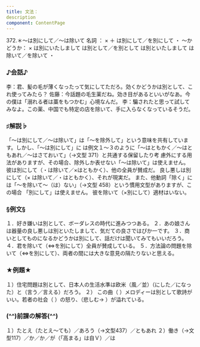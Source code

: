 ```yaml
---
title: 文法：
description
component: ContentPage
---
```



372.＊～は別にして／～は除いて
名詞 ： × ＋ は別にして／を別にして ・
～かどうか： × は別にいたしまして は別として／を別として は別といたしまして は除いて／を除いて ・
### ♪会話♪
李：君、髪の毛が薄くなったって気にしてただろ。効くかどうかは別として、これ使ってみたら？
佐藤：今話題の毛生薬だね。効き目があるといいがなあ。今の僕は「溺れる者は藁をもつかむ」心境なんだ。
李：騙されたと思って試してみなよ。この薬、中国でも特定の店を除いて、手に入らなくなっているそうだ。
### ♯解説♭
「～は別にして／～は除いて」は「～を除外して」という意味を共有しています。しかし、「～は別にして」に は例文１～３のように「～はともかく／～はともあれ／～はさておいて」（→文型 371）と共通する保留したり考 慮外にする用法がありますが、その場合、除外しか表せない「～は除いて」は使えません。
彼は別にして（・は除いて／×はともかく）、他の全員が賛成だ。 良し悪しは別にして（× は除いて／・はともかく）、それが現実だ。
また、他動詞「除く」には「～を除いて～（は）ない」（→文型 458）という慣用文型がありますが、この場合 「別にして」は使えません。
彼を除いて（×別にして）適材はいない。
### §例文§
１．好き嫌いは別として、ボーダレスの時代に進みつつある。
２．あの娘さんは器量の良し悪しは別といたしまして、気だての良さではぴか一です。
３．商いとしてものになるかどうかは別にして、話だけは聞いてみてもいいだろう。
４．君を除いて（⇔を別にして）全員が賛成している。
５．方法論の問題を除いて（⇔を別にして）、両者の間には大きな意見の隔たりないと思える。
### ★例題★
１）住宅問題は別として、日本人の生活水準は欧米（風／並）（にした／になった）と（言う／言える）だろう。
２） この曲（ ）メロディーは別として歌詩がいい。若者の社会（ ）の怒り、（悲しむ→ ）が溢れている。
### (^^)前課の解答(^^)
１）たとえ（たとえ～ても）／あろう（→文型437）／ともあれ
２）働き（→文型117）／か／か／が（「高まる」は自Ｖ）／は
